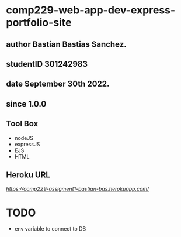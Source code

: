 # comp229-web-app-dev-express-portfolio-site

## **author** Bastian Bastias Sanchez. 
## **studentID** 301242983 
## **date** September 30th 2022.
## **since**  1.0.0



## **Tool Box**
- nodeJS
- expressJS
- EJS
- HTML

## **Heroku URL**
_https://comp229-assigment1-bastian-bas.herokuapp.com/_

# TODO
- env variable to connect to DB